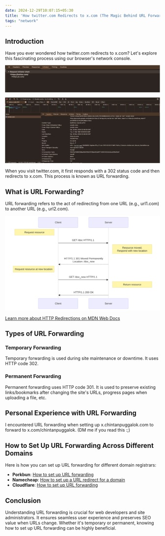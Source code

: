 ```yaml
---
date: 2024-12-29T10:07:15+05:30
title: 'How twitter.com Redirects to x.com (The Magic Behind URL Forwarding)'
tags: "network"
---
```


## Introduction

Have you ever wondered how twitter.com redirects to x.com? Let's explore this fascinating process using our browser's network console.

![Initiator chain of twitter.com](./initiator_chain.png "As you can see, the request starts from twitter.com and then gets redirected to x.com")

![Network console](./twitter_redirect.png "twitter.com redirects to x.com with a status code of 302")

When you visit twitter.com, it first responds with a 302 status code and then redirects to x.com. This process is known as URL forwarding.

## What is URL Forwarding?

URL forwarding refers to the act of redirecting from one URL (e.g., url1.com) to another URL (e.g., url2.com).

![Image depicting URL forwarding](./httpredirect.svg)

[Learn more about HTTP Redirections on MDN Web Docs](https://developer.mozilla.org/en-US/docs/Web/HTTP/Redirections)

## Types of URL Forwarding

### Temporary Forwarding

Temporary forwarding is used during site maintenance or downtime. It uses HTTP code 302.

### Permanent Forwarding

Permanent forwarding uses HTTP code 301. It is used to preserve existing links/bookmarks after changing the site's URLs, progress pages when uploading a file, etc.

## Personal Experience with URL Forwarding

I encountered URL forwarding when setting up x.chintanpuggalok.com to forward to x.com/chintanpuggalok. (DM me if you read this :;)

## How to Set Up URL Forwarding Across Different Domains

Here is how you can set up URL forwarding for different domain registrars:

- **Porkbun**: [How to set up URL forwarding](https://kb.porkbun.com/article/39-how-to-set-up-url-forwarding)
- **Namecheap**: [How to set up a URL redirect for a domain](https://www.namecheap.com/support/knowledgebase/article.aspx/385/2237/how-to-set-up-a-url-redirect-for-a-domain/)
- **Cloudflare**: [How to set up URL forwarding](https://developers.cloudflare.com/rules/page-rules/how-to/url-forwarding/)

## Conclusion

Understanding URL forwarding is crucial for web developers and site administrators. It ensures seamless user experience and preserves SEO value when URLs change. Whether it's temporary or permanent, knowing how to set up URL forwarding can be highly beneficial.

